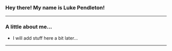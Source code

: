 ### Hey there!  My name is Luke Pendleton!

***

### A little about me...
- I will add stuff here a bit later...
<!--
- I recently graduated with a degree in Computer Science from the University of Michigan College of Engineering
- I love learning new things
- I love playing piano and video games
- I like game development

look [here](https://www.markdownguide.org/basic-syntax/) for markdown syntax later
-->

***

<!--
**lukependleton/lukependleton** is a ✨ _special_ ✨ repository because its `README.md` (this file) appears on your GitHub profile.

Here are some ideas to get you started:

- 🔭 I’m currently working on ...
- 🌱 I’m currently learning ...
- 👯 I’m looking to collaborate on ...
- 🤔 I’m looking for help with ...
- 💬 Ask me about ...
- 📫 How to reach me: ...
- 😄 Pronouns: ...
- ⚡ Fun fact: ...
-->
